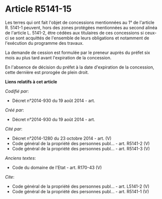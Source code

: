 # Article R5141-15

Les terres qui ont fait l'objet de concessions mentionnées au 1° de l'article R. 5141-1 peuvent, hors des zones protégées
mentionnées au second alinéa de l'article L. 5141-2, être cédées aux titulaires de ces concessions si ceux-ci se sont
acquittés de l'ensemble de leurs obligations et notamment de l'exécution du programme des travaux.

La demande de cession est formulée par le preneur auprès du préfet six mois au plus tard avant l'expiration de la concession.

En l'absence de décision du préfet à la date d'expiration de la concession, cette dernière est prorogée de plein droit.

**Liens relatifs à cet article**

_Codifié par_:

  - Décret n°2014-930 du 19 août 2014 - art.

_Créé par_:

  - Décret n°2014-930 du 19 août 2014 - art.

_Cité par_:

  - Décret n°2014-1280 du 23 octobre 2014 - art. (V)
  - Code général de la propriété des personnes publ... - art. R5141-2 (V)
  - Code général de la propriété des personnes publ... - art. R5141-3 (V)

_Anciens textes_:

  - Code du domaine de l'Etat - art. R170-43 (V)

_Cite_:

  - Code général de la propriété des personnes publ... - art. L5141-2 (V)
  - Code général de la propriété des personnes publ... - art. R5141-1 (V)
